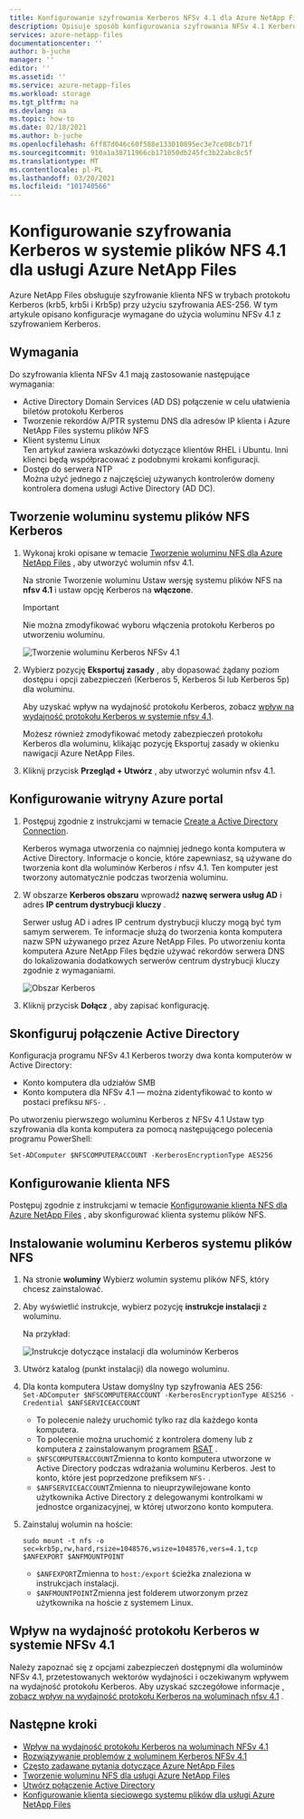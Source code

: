 ```yaml
---
title: Konfigurowanie szyfrowania Kerberos NFSv 4.1 dla Azure NetApp Files | Microsoft Docs
description: Opisuje sposób konfigurowania szyfrowania NFSv 4.1 Kerberos dla Azure NetApp Files i wpływu na wydajność.
services: azure-netapp-files
documentationcenter: ''
author: b-juche
manager: ''
editor: ''
ms.assetid: ''
ms.service: azure-netapp-files
ms.workload: storage
ms.tgt_pltfrm: na
ms.devlang: na
ms.topic: how-to
ms.date: 02/18/2021
ms.author: b-juche
ms.openlocfilehash: 6ff87d046c60f588e133010895ec3e7ce08cb71f
ms.sourcegitcommit: 910a1a38711966cb171050db245fc3b22abc8c5f
ms.translationtype: MT
ms.contentlocale: pl-PL
ms.lasthandoff: 03/20/2021
ms.locfileid: "101740566"
---
```

# <a name="configure-nfsv41-kerberos-encryption-for-azure-netapp-files"></a>Konfigurowanie szyfrowania Kerberos w systemie plików NFS 4.1 dla usługi Azure NetApp Files

Azure NetApp Files obsługuje szyfrowanie klienta NFS w trybach protokołu Kerberos (krb5, krb5i i Krb5p) przy użyciu szyfrowania AES-256. W tym artykule opisano konfiguracje wymagane do użycia woluminu NFSv 4.1 z szyfrowaniem Kerberos.

## <a name="requirements"></a>Wymagania

Do szyfrowania klienta NFSv 4.1 mają zastosowanie następujące wymagania: 

* Active Directory Domain Services (AD DS) połączenie w celu ułatwienia biletów protokołu Kerberos 
* Tworzenie rekordów A/PTR systemu DNS dla adresów IP klienta i Azure NetApp Files systemu plików NFS
* Klient systemu Linux  
    Ten artykuł zawiera wskazówki dotyczące klientów RHEL i Ubuntu.  Inni klienci będą współpracować z podobnymi krokami konfiguracji. 
* Dostęp do serwera NTP  
    Można użyć jednego z najczęściej używanych kontrolerów domeny kontrolera domena usługi Active Directory (AD DC).

## <a name="create-an-nfs-kerberos-volume"></a>Tworzenie woluminu systemu plików NFS Kerberos

1.  Wykonaj kroki opisane w temacie [Tworzenie woluminu NFS dla Azure NetApp Files](azure-netapp-files-create-volumes.md) , aby utworzyć wolumin nfsv 4.1.   

    Na stronie Tworzenie woluminu Ustaw wersję systemu plików NFS na **nfsv 4.1** i ustaw opcję Kerberos na **włączone**.

    > [!IMPORTANT] 
    > Nie można zmodyfikować wyboru włączenia protokołu Kerberos po utworzeniu woluminu.

    ![Tworzenie woluminu Kerberos NFSv 4.1](../media/azure-netapp-files/create-kerberos-volume.png)  

2. Wybierz pozycję **Eksportuj zasady** , aby dopasować żądany poziom dostępu i opcji zabezpieczeń (Kerberos 5, Kerberos 5i lub Kerberos 5p) dla woluminu.   

    Aby uzyskać wpływ na wydajność protokołu Kerberos, zobacz [wpływ na wydajność protokołu Kerberos w systemie nfsv 4.1](#kerberos_performance).  

    Możesz również zmodyfikować metody zabezpieczeń protokołu Kerberos dla woluminu, klikając pozycję Eksportuj zasady w okienku nawigacji Azure NetApp Files.

3.  Kliknij przycisk **Przegląd + Utwórz** , aby utworzyć wolumin nfsv 4.1.

## <a name="configure-the-azure-portal"></a>Konfigurowanie witryny Azure portal 

1.  Postępuj zgodnie z instrukcjami w temacie [Create a Active Directory Connection](create-active-directory-connections.md).  

    Kerberos wymaga utworzenia co najmniej jednego konta komputera w Active Directory. Informacje o koncie, które zapewniasz, są używane do tworzenia kont dla woluminów Kerberos *i* nfsv 4.1. Ten komputer jest tworzony automatycznie podczas tworzenia woluminu.

2.  W obszarze **Kerberos obszaru** wprowadź **nazwę serwera usług AD** i adres **IP centrum dystrybucji kluczy** .

    Serwer usług AD i adres IP centrum dystrybucji kluczy mogą być tym samym serwerem. Te informacje służą do tworzenia konta komputera nazw SPN używanego przez Azure NetApp Files. Po utworzeniu konta komputera Azure NetApp Files będzie używać rekordów serwera DNS do lokalizowania dodatkowych serwerów centrum dystrybucji kluczy zgodnie z wymaganiami. 

    ![Obszar Kerberos](../media/azure-netapp-files/kerberos-realm.png)
 
3.  Kliknij przycisk **Dołącz** , aby zapisać konfigurację.

## <a name="configure-active-directory-connection"></a>Skonfiguruj połączenie Active Directory 

Konfiguracja programu NFSv 4.1 Kerberos tworzy dwa konta komputerów w Active Directory:
* Konto komputera dla udziałów SMB
* Konto komputera dla NFSv 4.1 — można zidentyfikować to konto w postaci prefiksu `NFS-` . 

Po utworzeniu pierwszego woluminu Kerberos z NFSv 4.1 Ustaw typ szyfrowania dla konta komputera za pomocą następującego polecenia programu PowerShell:

`Set-ADComputer $NFSCOMPUTERACCOUNT -KerberosEncryptionType AES256`

## <a name="configure-the-nfs-client"></a>Konfigurowanie klienta NFS 

Postępuj zgodnie z instrukcjami w temacie [Konfigurowanie klienta NFS dla Azure NetApp Files](configure-nfs-clients.md) , aby skonfigurować klienta systemu plików NFS.  

## <a name="mount-the-nfs-kerberos-volume"></a><a name="kerberos_mount"></a>Instalowanie woluminu Kerberos systemu plików NFS

1. Na stronie **woluminy** Wybierz wolumin systemu plików NFS, który chcesz zainstalować.

2. Aby wyświetlić instrukcje, wybierz pozycję **instrukcje instalacji** z woluminu.

    Na przykład: 

    ![Instrukcje dotyczące instalacji dla woluminów Kerberos](../media/azure-netapp-files/mount-instructions-kerberos-volume.png)  

3. Utwórz katalog (punkt instalacji) dla nowego woluminu.  

4. Dla konta komputera Ustaw domyślny typ szyfrowania AES 256:  
    `Set-ADComputer $NFSCOMPUTERACCOUNT -KerberosEncryptionType AES256 -Credential $ANFSERVICEACCOUNT`

    * To polecenie należy uruchomić tylko raz dla każdego konta komputera.
    * To polecenie można uruchomić z kontrolera domeny lub z komputera z zainstalowanym programem [RSAT](https://support.microsoft.com/help/2693643/remote-server-administration-tools-rsat-for-windows-operating-systems) . 
    * `$NFSCOMPUTERACCOUNT`Zmienna to konto komputera utworzone w Active Directory podczas wdrażania woluminu Kerberos. Jest to konto, które jest poprzedzone prefiksem `NFS-` . 
    * `$ANFSERVICEACCOUNT`Zmienna to nieuprzywilejowane konto użytkownika Active Directory z delegowanymi kontrolkami w jednostce organizacyjnej, w której utworzono konto komputera. 

5. Zainstaluj wolumin na hoście: 

    `sudo mount -t nfs -o sec=krb5p,rw,hard,rsize=1048576,wsize=1048576,vers=4.1,tcp $ANFEXPORT $ANFMOUNTPOINT`

    * `$ANFEXPORT`Zmienna to `host:/export` ścieżka znaleziona w instrukcjach instalacji.
    * `$ANFMOUNTPOINT`Zmienna jest folderem utworzonym przez użytkownika na hoście z systemem Linux.

## <a name="performance-impact-of-kerberos-on-nfsv41"></a><a name="kerberos_performance"></a>Wpływ na wydajność protokołu Kerberos w systemie NFSv 4.1 

Należy zapoznać się z opcjami zabezpieczeń dostępnymi dla woluminów NFSv 4.1, przetestowanych wektorów wydajności i oczekiwanym wpływem na wydajność protokołu Kerberos. Aby uzyskać szczegółowe informacje [, zobacz wpływ na wydajność protokołu Kerberos na woluminach nfsv 4.1](performance-impact-kerberos.md) .  

## <a name="next-steps"></a>Następne kroki  

* [Wpływ na wydajność protokołu Kerberos na woluminach NFSv 4.1](performance-impact-kerberos.md)
* [Rozwiązywanie problemów z woluminem Kerberos NFSv 4.1](troubleshoot-nfsv41-kerberos-volumes.md)
* [Często zadawane pytania dotyczące Azure NetApp Files](azure-netapp-files-faqs.md)
* [Tworzenie woluminu NFS dla usługi Azure NetApp Files](azure-netapp-files-create-volumes.md)
* [Utwórz połączenie Active Directory](create-active-directory-connections.md)
* [Konfigurowanie klienta sieciowego systemu plików dla usługi Azure NetApp Files](configure-nfs-clients.md) 
